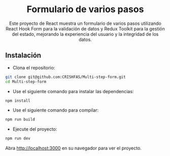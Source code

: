 <h1 align="center">Formulario de varios pasos</h1>

<p align="center">
Este proyecto de React muestra un formulario de varios pasos utilizando React Hook Form para la validación de datos y Redux Toolkit para la gestión del estado, mejorando la experiencia del usuario y la integridad de los datos.
</p>

## Instalación

- Clona el repositorio:

```sh
git clone git@github.com:CRISHFAS/Multi-step-form.git
cd Multi-step-form
```

- Use el siguiente comando para instalar las dependencias:

```sh
npm install
```

- Use el siguiente comando para compilar:

```sh
npm run build
```

- Ejecute del proyecto:

```sh
npm run dev
```
Abra [http://localhost:3000](http://localhost:3000) en su navegador para ver el proyecto.